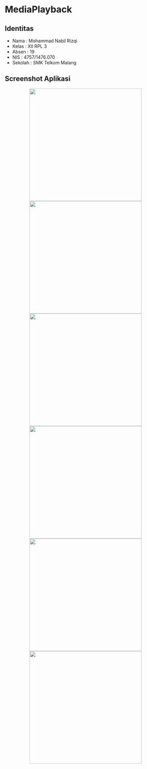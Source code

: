# MediaPlayback
## Identitas
* Nama  : Mohammad Nabil Rizqi
* Kelas : XII RPL 3
* Absen : 19
* NIS   : 4757/1476.070
* Sekolah : SMK Telkom Malang
 
## Screenshot Aplikasi
<p align="center">
  <img src="https://github.com/nabilrizqi21/MediaPlayback/blob/master/screenshot/screenshot%20(1).png" width="350"/>
  <img src="https://github.com/nabilrizqi21/MediaPlayback/blob/master/screenshot/screenshot%20(2).png" width="350"/>
  <img src="https://github.com/nabilrizqi21/MediaPlayback/blob/master/screenshot/screenshot%20(3).png" width="350"/>
  <img src="https://github.com/nabilrizqi21/MediaPlayback/blob/master/screenshot/screenshot%20(4).png" width="350"/>
  <img src="https://github.com/nabilrizqi21/MediaPlayback/blob/master/screenshot/screenshot%20(5).png" width="350"/>
  <img src="https://github.com/nabilrizqi21/MediaPlayback/blob/master/screenshot/screenshot%20(6).png" width="350"/>
</p>
